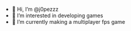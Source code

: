 - 👋 Hi, I’m @j0pezzz
- 👀 I’m interested in developing games
- 🌱 I’m currently making a multiplayer fps game

<!---
j0pezzz/j0pezzz is a ✨ special ✨ repository because its `README.md` (this file) appears on your GitHub profile.
You can click the Preview link to take a look at your changes.
--->
